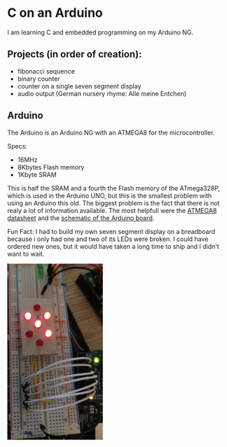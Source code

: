 # C on an Arduino

I am learning C and embedded programming on my Arduino NG.

## Projects (in order of creation):
 - fibonacci sequence
 - binary counter
 - counter on a single seven segment display
 - audio output (German nursery rhyme: Alle meine Entchen)

## Arduino

The Arduino is an Arduino NG with an ATMEGA8 for the microcontroller.

Specs:
 - 16MHz
 - 8Kbytes Flash memory
 - 1Kbyte SRAM

This is half the SRAM and a fourth the Flash memory of the ATmega328P, which is used in the Arduino UNO, but this is the smallest problem with using an Arduino this old. The biggest problem is the fact that there is not realy a lot of information available. The most helpfull were the [ATMEGA8 datasheet](https://ww1.microchip.com/downloads/en/DeviceDoc/Atmel-2486-8-bit-AVR-microcontroller-ATmega8_L_datasheet.pdf) and the [schematic of the Arduino board](https://www.arduino.cc/en/uploads/Main/arduino%5FNG%5Fschematic.png). 

Fun Fact:
I had to build my own seven segment display on a breadboard because i only had one and two of its LEDs were broken. I could have ordered new ones, but it would have taken a long time to ship and I didn't want to wait.

<img src="./breadboard_seven_segment_display.jpg" width="218" height="402">

